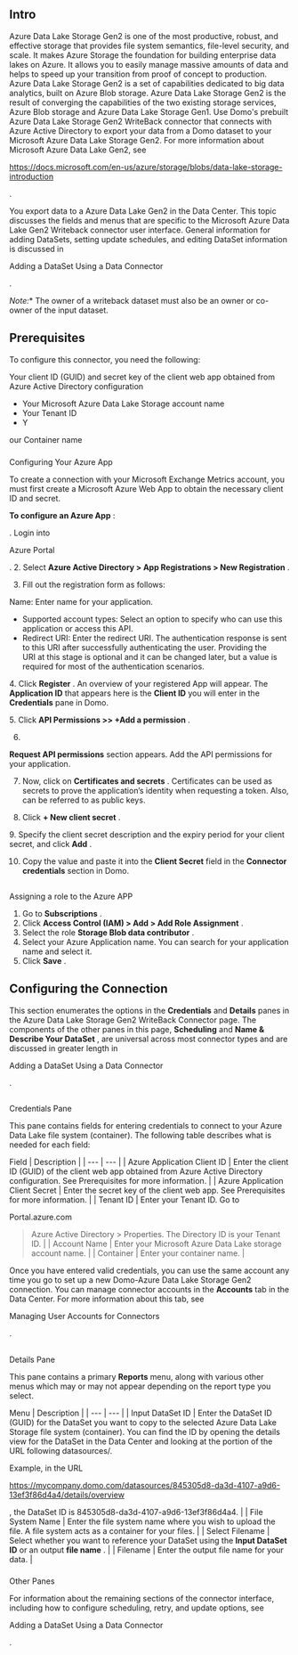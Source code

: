 

Intro
-------

Azure Data Lake Storage Gen2 is one of the most productive, robust, and effective storage that provides file system semantics, file-level security, and scale. It makes Azure Storage the foundation for building enterprise data lakes on Azure. It allows you to easily manage massive amounts of data and helps to speed up your transition from proof of concept to production. Azure Data Lake Storage Gen2 is a set of capabilities dedicated to big data analytics, built on Azure Blob storage. Azure Data Lake Storage Gen2 is the result of converging the capabilities of the two existing storage services, Azure Blob storage and Azure Data Lake Storage Gen1. Use Domo's prebuilt Azure Data Lake Storage Gen2 WriteBack connector that connects with Azure Active Directory to export your data from a Domo dataset to your Microsoft Azure Data Lake Storage Gen2. For more information about Microsoft Azure Data Lake Gen2, see

https://docs.microsoft.com/en-us/azure/storage/blobs/data-lake-storage-introduction

.


 You export data to a Azure Data Lake Gen2 in the Data Center. This topic discusses the fields and menus that are specific to the Microsoft Azure Data Lake Gen2 Writeback connector user interface. General information for adding DataSets, setting update schedules, and editing DataSet information is discussed in

Adding a DataSet Using a Data Connector

.

*Note:**
 The owner of a writeback dataset must also be an owner or co-owner of the input dataset.

Prerequisites
---------------

To configure this connector, you need the following:

 Your client ID (GUID) and secret key of the client web app obtained from Azure Active Directory configuration
* Your Microsoft Azure Data Lake Storage account name
* Your Tenant ID
* Y

our Container name


###
 Configuring Your Azure App

To create a connection with your Microsoft Exchange Metrics account, you must first create a Microsoft Azure Web App to obtain the necessary client ID and secret.


****To configure an Azure App****
 :

. Login into

Azure Portal

.
2. Select
 ****Azure Active Directory > App Registrations > New Registration****
 .


 3. Fill out the registration form as follows:

 Name: Enter name for your application.
* Supported account types: Select an option to specify who can use this application or access this API.
* Redirect URI: Enter the redirect URI. The authentication response is sent to this URI after successfully authenticating the user. Providing the URI at this stage is optional and it can be changed later, but a value is required for most of the authentication scenarios.


 4. Click
 ********Register********
 . An overview of your registered App will appear. The
 ****Application ID****
 that appears here is the
 ****Client ID****
 you will enter in the
 ****Credentials****
 pane in Domo.


 5. Click
 ********API Permissions >> +Add a permission********
 .


 6.
 ****Request API permissions****
 section appears. Add the API permissions for your application.

7. Now, click on
 ********Certificates and secrets********
 . Certificates can be used as secrets to prove the application’s identity when requesting a token. Also, can be referred to as public keys.


 8. Click
 ****+
 ****New client secret********
 .

9. Specify the client secret description and the expiry period for your client secret, and click
 ********Add********
 .


 10. Copy the value and paste it into the
 ********Client Secret********
 field in the
 ****Connector credentials****
 section in Domo.

##
 Assigning a role to the Azure APP


1. Go to
 **Subscriptions**
 .
2. Click
 **Access Control (IAM) > Add > Add Role Assignment**
 .
3. Select the role
 **Storage Blob data contributor**
 .
4. Select your Azure Application name. You can search for your application name and select it.
5. Click
 **Save**
 .

Configuring the Connection
----------------------------

This section enumerates the options in the
 ********Credentials********
 and
 ********Details********
 panes in the Azure Data Lake Storage Gen2 WriteBack Connector page. The components of the other panes in this page,
 ********Scheduling********
 and
 ********Name & Describe Your DataSet********
 , are universal across most connector types and are discussed in greater length in

Adding a DataSet Using a Data Connector

.

##
 Credentials Pane

This pane contains fields for entering credentials to connect to your Azure Data Lake file system (container). The following table describes what is needed for each field:


 Field
  |
 Description
  |
| --- | --- |
|
 Azure Application Client ID
  |
 Enter the client ID (GUID) of the client web app obtained from Azure Active Directory configuration. See Prerequisites for more information.
  |
|
 Azure Application Client Secret
  |
 Enter the secret key of the client web app. See Prerequisites for more information.
  |
|
 Tenant ID
  |
 Enter your Tenant ID. Go to

Portal.azure.com

> Azure Active Directory > Properties. The Directory ID is your Tenant ID.
  |
|
 Account Name
  |
 Enter your Microsoft Azure Data Lake storage account name.
  |
|
 Container
  |
 Enter your container name.
  |

Once you have entered valid credentials, you can use the same account any time you go to set up a new Domo-Azure Data Lake Storage Gen2 connection. You can manage connector accounts in the
 ********Accounts********
 tab in the Data Center. For more information about this tab, see

Managing User Accounts for Connectors

.

##
 Details Pane

This pane contains a primary
 ********Reports********
 menu, along with various other menus which may or may not appear depending on the report type you select.


 Menu
  |
 Description
  |
| --- | --- |
|
 Input DataSet ID
  |
 Enter the DataSet ID (GUID) for the DataSet you want to copy to the selected Azure Data Lake Storage file system (container). You can find the ID by opening the details view for the DataSet in the Data Center and looking at the portion of the URL following datasources/.


 Example, in the URL

https://mycompany.domo.com/datasources/845305d8-da3d-4107-a9d6-13ef3f86d4a4/details/overview

, the DataSet ID is 845305d8-da3d-4107-a9d6-13ef3f86d4a4.
  |
|
 File System Name
  |
 Enter the file system name where you wish to upload the file. A file system acts as a container for your files.
  |
|
 Select Filename
  |
 Select whether you want to reference your DataSet using the
 ****************************************************************Input DataSet ID****************************************************************
 or an output
 ****file name****
 .
  |
|
 Filename
  |
 Enter the output file name for your data.
  |


###
 Other Panes

For information about the remaining sections of the connector interface, including how to configure scheduling, retry, and update options, see

Adding a DataSet Using a Data Connector

.

